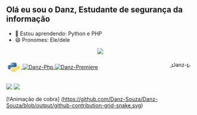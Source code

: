 ## Olá eu sou o Danz, Estudante de segurança da informação
<!--

- 🔭 I’m currently working on ...

- 👯 I’m looking to collaborate on ...
- 🤔 I’m looking for help with ...
- 💬 Ask me about ...
- 📫 How to reach me: ...

- ⚡ Fun fact: ...

<img height="180em" src="https://github-readme-stats.vercel.app/api/top-langs/?username=Danz-Souza&layout=compact&langs_count=7&theme=dracula"/>
  
-->

- 🌱 Estou aprendendo: Python e PHP
- 😄 Pronomes: Ele/dele

<div align="center">
  <a href="https://github.com/rafaballerini">
  <img height="180em" src="https://github-readme-stats.vercel.app/api?username=Danz-Souza&show_icons=true&theme=dracula&include_all_commits=true&count_private=true"/>


</div> 
 
<div style="display: inline_block"><br>
  
<img align="center" alt="Danz-Python" height="30" width="40" src="https://raw.githubusercontent.com/devicons/devicon/master/icons/python/python-original.svg">
<img align="center" alt="Danz-Php" height="30" width="40" src="https://cdn.jsdelivr.net/gh/devicons/devicon/icons/php/php-original.svg">
<img align="center" alt="Danz-Premiere" height="30" width="40" src="https://cdn.jsdelivr.net/gh/devicons/devicon/icons/premierepro/premierepro-original.svg">
  
  <img align="right" alt="Danz-pic" height="150" style="border-radius:50px;" src="https://cdn.discordapp.com/attachments/804080791184736309/935170038976110652/Danz.gif">
</div>
 
##

<div>
  <a href="https://www.linkedin.com/in/danzsouza/" target="_blank"><img src="https://img.shields.io/badge/-LinkedIn-%230077B5?style=for-the-badge&logo=linkedin&logoColor=white" target="_blank"></a> 
  <a href="https://danzsouza.medium.com" target="_blank"><img src="https://img.shields.io/badge/Medium-12100E?style=for-the-badge&logo=medium&logoColor=white" target="_blank"></a> 

[!Animação de cobra] (https://github.com/Danz-Souza/Danz-Souza/blob/output/github-contribution-grid-snake.svg)  
</div>
